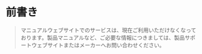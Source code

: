 # 前書き

> マニュアルウェブサイトでのサービスは、現在ご利用いただけなくなっております。製品マニュアルなど、ご必要な情報につきましては、製品サポートウェブサイトまたはメーカーへお問い合わせください。
